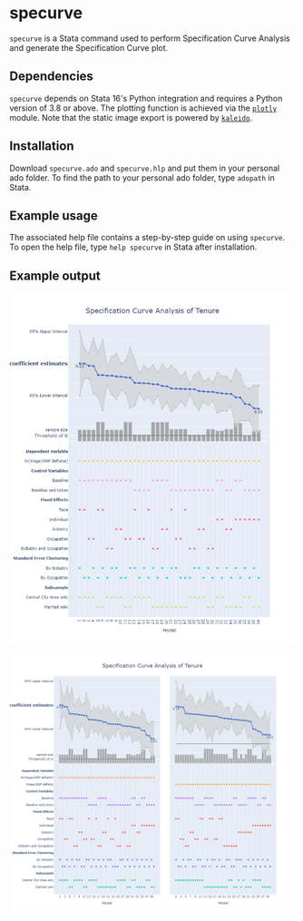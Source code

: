 # specurve
 
`specurve` is a Stata command used to perform Specification Curve Analysis and generate the Specification Curve plot.

## Dependencies

`specurve` depends on Stata 16's Python integration and requires a Python version of 3.8 or above. The plotting function is achieved via the [`plotly`](https://plotly.com/python/) module. Note that the static image export is powered by [`kaleido`](https://github.com/plotly/Kaleido).

## Installation

Download `specurve.ado` and `specurve.hlp` and put them in your personal ado folder. To find the path to your personal ado folder, type `adopath` in Stata.

## Example usage

The associated help file contains a step-by-step guide on using `specurve`. To open the help file, type `help specurve` in Stata after installation.

## Example output

![example1](https://github.com/mgao6767/specurve/raw/main/images/example1.png)

![example2](https://github.com/mgao6767/specurve/raw/main/images/example2.png)

